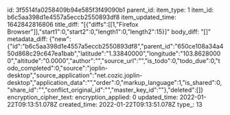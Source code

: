 id: 3f5514fa0258409b94e585f3f49090b1
parent_id: 
item_type: 1
item_id: b6c5aa398d1e4557a5eccb2550893df8
item_updated_time: 1642842816806
title_diff: "[{\"diffs\":[[1,\"Firefox Browser\"]],\"start1\":0,\"start2\":0,\"length1\":0,\"length2\":15}]"
body_diff: "[]"
metadata_diff: {"new":{"id":"b6c5aa398d1e4557a5eccb2550893df8","parent_id":"650ce108a34a450d868c29c647ea1bab","latitude":"1.33840000","longitude":"103.86280000","altitude":"0.0000","author":"","source_url":"","is_todo":0,"todo_due":0,"todo_completed":0,"source":"joplin-desktop","source_application":"net.cozic.joplin-desktop","application_data":"","order":0,"markup_language":1,"is_shared":0,"share_id":"","conflict_original_id":"","master_key_id":""},"deleted":[]}
encryption_cipher_text: 
encryption_applied: 0
updated_time: 2022-01-22T09:13:51.078Z
created_time: 2022-01-22T09:13:51.078Z
type_: 13